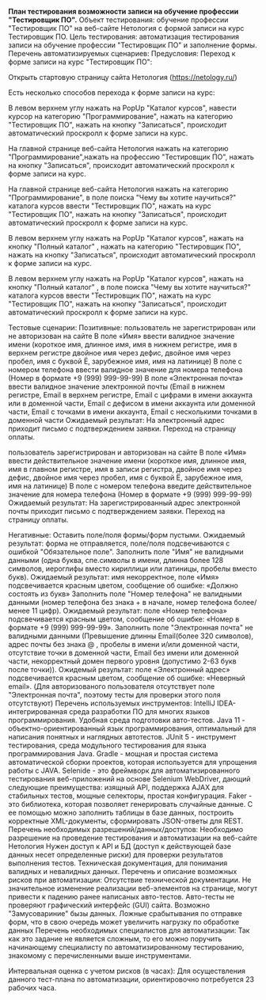 **План тестирования возможности записи на обучение профессии "Тестировщик ПО".**
Объект тестирования: обучение профессии "Тестировщик ПО" на веб-сайте Нетология c формой записи на курс Тестировщик ПО.
Цель тестирования: автоматизация тестирования записи на обучение профессии "Тестировщик ПО" и заполнение формы.
Перечень автоматизируемых сценариев:
Предусловия:
Переход к форме записи на курс "Тестировщик ПО":

Открыть стартовую страницу сайта Нетология (https://netology.ru/)

Есть несколько способов перехода к форме записи на курс:

В левом верхнем углу нажать на PopUp "Каталог курсов", навести курсор на категорию "Программирование", нажать на категорию "Тестировщик ПО", нажать на кнопку "Записаться", происходит автоматический проскролл к форме записи на курс.

На главной странице веб-сайта Нетология нажать на категорию "Программирование",нажать на профессию "Тестировщик ПО", нажать на кнопку "Записаться", происходит автоматический проскролл к форме записи на курс.

На главной странице веб-сайта Нетология нажать на категорию "Программирование", в поле поиска "Чему вы хотите научиться?" каталога курсов ввести "Тестировщик ПО", нажать на курс "Тестировщик ПО", нажать на кнопку "Записаться", происходит автоматический проскролл к форме записи на курс.

В левом верхнем углу нажать на PopUp "Каталог курсов", нажать на кнопку "Полный каталог" , нажать на категорию "Тестировщик ПО", нажать на кнопку "Записаться", происходит автоматический проскролл к форме записи на курс.

В левом верхнем углу нажать на PopUp "Каталог курсов", нажать на кнопку "Полный каталог" , в поле поиска "Чему вы хотите научиться?" каталога курсов ввести "Тестировщик ПО", нажать на курс "Тестировщик ПО", нажать на кнопку "Записаться", происходит автоматический проскролл к форме записи на курс.

Тестовые сценарии:
Позитивные:
пользователь не зарегистрирован или не авторизован на сайте
В поле «Имя» ввести валидное значение имени (короткое имя, длинное имя, имя в нижнем регистре, имя в верхнем регистре двойное имя через дефис, двойное имя через пробел, имя с буквой Ё, зарубежное имя, имя на латинице)
В поле с номером телефона ввести валидное значение для номера телефона (Номер в формате +9 (999) 999-99-99)
В поле «Электронная почта» ввести валидное значение электронной почты (Email в нижнем регистре, Email в верхнем регистре, Email с цифрами в имени аккаунта или в доменной части, Email с дефисом в имени аккаунта или доменной части, Email с точками в имени аккаунта, Email с несколькими точками в доменной части
Ожидаемый результат: На электронный адрес приходит письмо с подтверждением заявки. Переход на страницу оплаты.

пользователь зарегистрирован и авторизован на сайте
В поле «Имя» ввести действительное значение имени (короткое имя, длинное имя, имя в главном регистре, имя в записи регистра, двойное имя через дефис, двойное имя через пробел, имя с буквой Ё, зарубежное имя, имя на латинице)
В поле с номером телефона введите действительное значение для номера телефона (Номер в формате +9 (999) 999-99-99)
Ожидаемый результат: На зарегистрированный адрес электронной почты приходит письмо с подтверждением заявки. Переход на страницу оплаты.

Негативные:
Оставить поле/поля формы/форм пустыми. Ожидаемый результат: форма не отправляется, поле/поля подсвечиваются с ошибкой "Обязательное поле".
Заполнить поле "Имя" не валидными данными (одна буква, спе.символы в имени, длинна более 128 символов, иероглифы вместо кириллици или латиницы, пробелы вместо букв). Ожидаемый результат: имя некорректное, поле «Имя» подсвечивается красным цветом, сообщение об ошибке: «Должно состоять из букв»
Заполнить поле "Номер телефона" не валидными данными (номер телефона без знака + в начале, номер телефона более/менее 11 цифр). Ожидаемый результат: поле «Номер телефона» подсвечивается красным цветом, сообщение об ошибке: «Номер в формате +9 (999) 999-99-99».
Заполнить поле "Электронная почта" не валидными данными (Превышение длинны Email(более 320 символов), адрес почты без знака @ , пробелы в имени и/или доменной части, отсутствие точки в доменной части, Email без имени или доменной части, некорректный домен первого уровня (допустимо 2-63 букв после точки)). Ожидемый результат: поле «Электронный адрес» подсвечивается красным цветом, сообщение об ошибке: «Неверный email».
(Для авторизованого пользователя отсутствует поле "Электронная почта", поэтому тесты для проверки этого поля отсутствуют)
Перечень используемых инструментов:
IntelliJ IDEA- интегрированная среда разработки ПО для многих языков программирования. Удобная среда подготовки авто-тестов.
Java 11 - объектно-ориентированный язык программирования, оптимальный для написания понятных и наглядных автотестов.
JUnit 5 - инструмент тестирования, среда модульного тестирования для языка программирования Java.
Gradle - мощная и простая система автоматической сборки проектов, которая используется для упрощения работы с JAVA.
Selenide - это фреймворк для автоматизированного тестирования веб-приложений на основе Selenium WebDriver, дающий следующие преимущества: изящный API, поддержка AJAX для стабильных тестов, мощные селекторы, простая конфигурация.
Faker - это библиотека, которая позволяет генерировать случайные данные. С ее помощью можно заполнить таблицы в базе данных, построить корректные XML-документы, сформировать JSON-ответы для REST.
Перечень необходимых разрешений/данных/доступов:
Необходимо разрешение на проведение тестирования и автоматизации на веб-сайте Нетология
Нужен доступ к API и БД (доступ к действующей базе данных несет определенные риски) для проверки результатов выполнения тестов.
Техническая документация, для понимания валидных и невалидных данных.
Перечень и описание возможных рисков при автоматизации:
Отсутствие технической документации.
Не значительное изменение реализации веб-элементов на странице, могут привести к падению ранее написаных авто-тестов.
Авто-тесты не проверяют графический интерфейс (GUI) сайта.
Возможно "Замусовариние" бызы данных.
Ложные срабытывания по отправке форм, что в свою очередь может увеличить нагрузку по обработке данных
Перечень необходимых специалистов для автоматизации:
Так как это задание не является сложным, то его можно поручить начинающему специалисту по автоматизированному тестированию, знакомому с перечисленными выше инструментами.

Интервальная оценка с учетом рисков (в часах):
Для осуществления данного тест-плана по автоматизации, ориентировочно потребуется 23 рабочих часа.